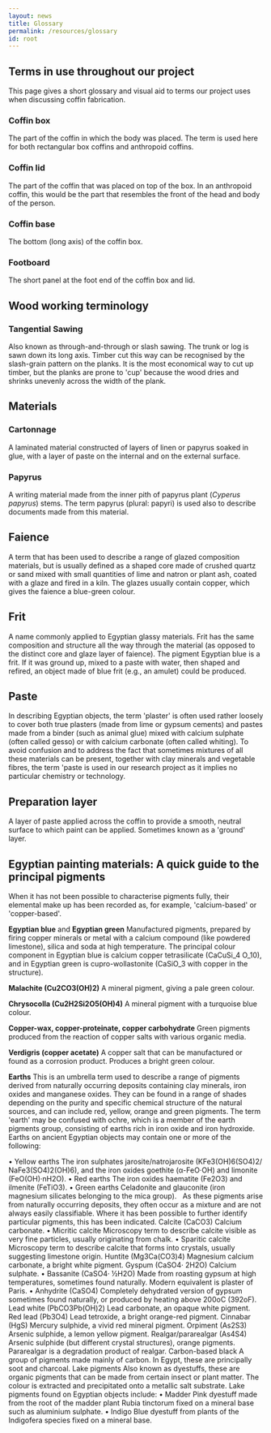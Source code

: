 ```yaml
---
layout: news
title: Glossary
permalink: /resources/glossary
id: root
---
```


## Terms in use throughout our project

This page gives a short glossary and visual aid to terms our project uses when discussing coffin fabrication.

### Coffin box

The part of the coffin in which the body was placed. The term is used here for both rectangular box coffins and anthropoid
coffins.

### Coffin lid

The part of the coffin that was placed on top of the box. In an anthropoid coffin, this would be the part that resembles
the front of the head and body of the person.

### Coffin base

The bottom (long axis) of the coffin box.

### Footboard

The short panel at the foot end of the coffin box and lid.


## Wood working terminology

### Tangential Sawing

Also known as through-and-through or slash sawing. The trunk or log is sawn down its long axis. Timber cut this way can
be recognised by the slash-grain pattern on the planks. It is the most economical way to cut up timber, but the planks
are prone to 'cup' because the wood dries and shrinks unevenly across the width of the plank.

## Materials

### Cartonnage

A laminated material constructed of layers of linen or papyrus soaked in glue, with a layer of paste on the internal and 
on the external surface.

### Papyrus

A writing material made from the inner pith of papyrus plant (_Cyperus papyrus_) stems. The term papyrus (plural: papyri) 
is used also to describe documents made from this material.

## Faience 
A term that has been used to describe a range of glazed composition materials, but is usually defined as a shaped core made 
of crushed quartz or sand mixed with small quantities of lime and natron or plant ash, coated with a glaze and fired in a 
kiln. The glazes usually contain copper, which gives the faience a blue-green colour.

## Frit

A name commonly applied to Egyptian glassy materials. Frit has the same composition and structure all the way through the 
material (as opposed to the distinct core and glaze layer of faience). The pigment Egyptian blue is a frit. If it was ground 
up, mixed to a paste with water, then shaped and refired, an object made of blue frit (e.g., an amulet) could be produced.

## Paste 

In describing Egyptian objects, the term 'plaster' is often used rather loosely to cover both true plasters (made from lime 
or gypsum cements) and pastes made from a binder (such as animal glue) mixed with calcium sulphate (often called gesso) or 
with calcium carbonate (often called whiting). To avoid confusion and to address the fact that sometimes mixtures of all 
these materials can be present, together with clay minerals and vegetable fibres, the term 'paste is used in our research 
project as it implies no particular chemistry or technology. 

## Preparation layer 

A layer of paste applied across the coffin to provide a smooth, neutral surface to which paint can be applied. Sometimes 
known as a 'ground' layer. 

## Egyptian painting materials: A quick guide to the principal pigments 

When it has not been possible to characterise pigments fully, their elemental make up has been recorded as, for example, 'calcium-based' or 'copper-based'. 

**Egyptian blue** and **Egyptian green** Manufactured pigments, prepared by firing copper minerals or metal with a calcium compound (like powdered limestone), silica and soda at high temperature. The principal colour component in Egyptian blue is calcium copper tetrasilicate (CaCuSi_4 O_10), and in Egyptian green is cupro-wollastonite (CaSiO_3 with copper in the structure). 

**Malachite (Cu2CO3(OH)2)** A mineral pigment, giving a pale green colour.

**Chrysocolla (Cu2H2Si2O5(OH)4)** A mineral pigment with a turquoise blue colour. 

**Copper-wax, copper-proteinate, copper carbohydrate** Green pigments produced from the reaction of copper salts with various organic media.

**Verdigris (copper acetate)** A copper salt that can be manufactured or found as a corrosion product. Produces a bright green colour.

**Earths** This is an umbrella term used to describe a range of pigments derived from naturally occurring deposits containing clay minerals, iron oxides and manganese oxides. They can be found in a range of shades depending on the purity and specific chemical structure of the natural sources, and can include red, yellow, orange and green pigments. The term 'earth' may be confused with ochre, which is a member of the earth pigments group, consisting of earths rich in iron oxide and iron hydroxide. Earths on ancient Egyptian objects may contain one or more of the following:

•	Yellow earths The iron sulphates jarosite/natrojarosite (KFe3(OH)6(SO4)2/ NaFe3(SO4)2(OH)6), and the iron oxides goethite (α-FeO·OH) and limonite (FeO(OH)·nH2O).
•	Red earths The iron oxides haematite (Fe2O3) and ilmenite (FeTiO3). 
•	Green earths Celadonite and glauconite (iron magnesium silicates belonging to the mica group).  
As these pigments arise from naturally occurring deposits, they often occur as a mixture and are not always easily classifiable. Where it has been possible to further identify particular pigments, this has been indicated. 
Calcite (CaCO3) Calcium carbonate. 
•	Micritic calcite Microscopy term to describe calcite visible as very fine particles, usually originating from chalk. 
•	Sparitic calcite Microscopy term to describe calcite that forms into crystals, usually suggesting limestone origin.
Huntite (Mg3Ca(CO3)4) Magnesium calcium carbonate, a bright white pigment. 
Gyspum (CaSO4· 2H2O) Calcium sulphate.
•	Bassanite (CaSO4· ½H2O) Made from roasting gypsum at high temperatures, sometimes found naturally. Modern equivalent is plaster of Paris. 
•	Anhydrite (CaSO4) Completely dehydrated version of gypsum sometimes found naturally, or produced by heating above 200oC (392oF).
Lead white (PbCO3Pb(OH)2) Lead carbonate, an opaque white pigment. 
Red lead (Pb3O4) Lead tetroxide, a bright orange-red pigment. 
Cinnabar (HgS) Mercury sulphide, a vivid red mineral pigment.
Orpiment (As2S3) Arsenic sulphide, a lemon yellow pigment.
Realgar/pararealgar (As4S4) Arsenic sulphide (but different crystal structures), orange pigments. Pararealgar is a degradation product of realgar. 
Carbon-based black A group of pigments made mainly of carbon. In Egypt, these are principally soot and charcoal. 
Lake pigments Also known as dyestuffs, these are organic pigments that can be made from certain insect or plant matter. The colour is extracted and precipitated onto a metallic salt substrate. Lake pigments found on Egyptian objects include: 
•	Madder Pink dyestuff made from the root of the madder plant Rubia tinctorum fixed on a mineral base such as aluminium sulphate. 
•	Indigo Blue dyestuff from plants of the Indigofera species fixed on a mineral base.
